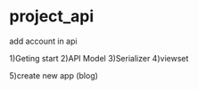 # project_api
add account in api

1)Geting start
2)API Model
3)Serializer 
4)viewset 

5)create new app (blog)

